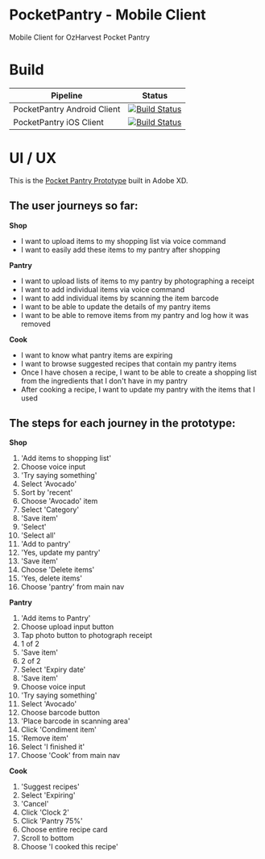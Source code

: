 # PocketPantry - Mobile Client
Mobile Client for OzHarvest Pocket Pantry

# Build
| Pipeline      | Status    |
| ------------- | --------- |
| PocketPantry Android Client | [![Build Status](https://dev.azure.com/OllieFlavel/PocketPantry/_apis/build/status/MobileClient/PocketPantry-Android-CI?branchName=master)](https://dev.azure.com/OllieFlavel/PocketPantry/_build/latest?definitionId=1&branchName=master) |
| PocketPantry iOS Client | [![Build Status](https://dev.azure.com/OllieFlavel/PocketPantry/_apis/build/status/MobileClient/PocketPantry-iOS-CI?branchName=master)](https://dev.azure.com/OllieFlavel/PocketPantry/_build/latest?definitionId=3&branchName=master) |

# UI / UX
This is the [Pocket Pantry Prototype](https://xd.adobe.com/view/0079ff18-b817-4a9b-7463-e91d101e93fd-7648) built in Adobe XD.

## The user journeys so far:

**Shop**
- I want to upload items to my shopping list via voice command
- I want to easily add these items to my pantry after shopping

**Pantry**
- I want to upload lists of items to my pantry by photographing a receipt
- I want to add individual items via voice command
- I want to add individual items by scanning the item barcode
- I want to be able to update the details of my pantry items
- I want to be able to remove items from my pantry and log how it was removed 

**Cook**
- I want to know what pantry items are expiring
- I want to browse suggested recipes that contain my pantry items 
- Once I have chosen a recipe, I want to be able to create a shopping list from the ingredients that I don't have in my pantry
- After cooking a recipe, I want to update my pantry with the items that I used

## The steps for each journey in the prototype:

**Shop**
1.	'Add items to shopping list'
2.	Choose voice input
3.	'Try saying something'
4.	Select 'Avocado'
5.	Sort by 'recent'
6.	Choose 'Avocado' item
7.	Select 'Category'
8.	'Save item'
9.	'Select'
10.	'Select all'
11.	'Add to pantry'
12.	'Yes, update my pantry'
13.	'Save item'
14.	Choose 'Delete items'
15.	'Yes, delete items'
16.	Choose 'pantry' from main nav

**Pantry**
1.	'Add items to Pantry'
2.	Choose upload input button
3.	Tap photo button to photograph receipt
4.	1 of 2 
1.	'Save item'
5.	2 of 2 
1.	Select 'Expiry date'
2.	'Save item'
6.	Choose voice input
7.	'Try saying something'
8.	Select 'Avocado'
9.	Choose barcode button
10.	'Place barcode in scanning area'
11.	Click 'Condiment item'
12.	'Remove item'
13.	Select 'I finished it'
14.	Choose 'Cook' from main nav

**Cook**
1.	'Suggest recipes'
2.	Select 'Expiring'
3.	'Cancel'
4.	Click 'Clock 2'
5.	Click 'Pantry 75%'
6.	Choose entire recipe card
7.	Scroll to bottom
8.	Choose 'I cooked this recipe'
